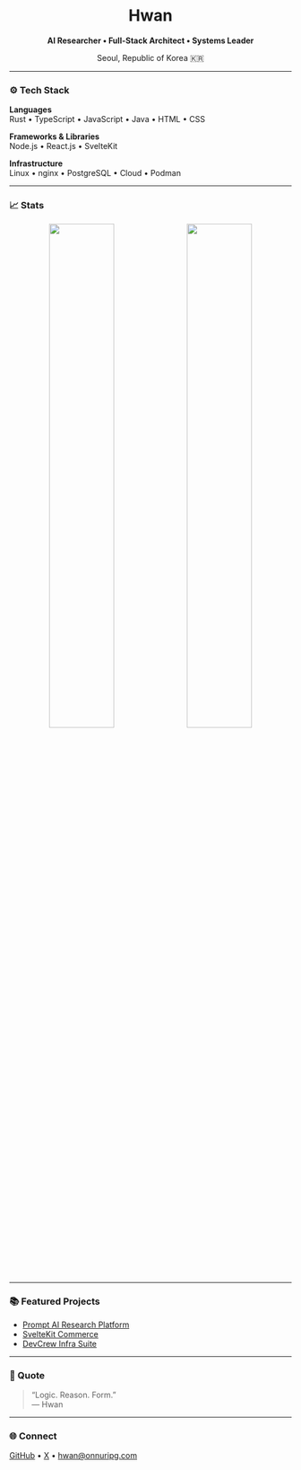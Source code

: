 <h1 align="center">Hwan</h1>
<p align="center"><b>AI Researcher • Full-Stack Architect • Systems Leader</b></p>
<p align="center">Seoul, Republic of Korea 🇰🇷</p>

---

### ⚙️ Tech Stack
**Languages**  
Rust • TypeScript • JavaScript • Java • HTML • CSS  

**Frameworks & Libraries**  
Node.js • React.js • SvelteKit  

**Infrastructure**  
Linux • nginx • PostgreSQL • Cloud • Podman  

---

### 📈 Stats
<p align="center">
  <img src="https://github-readme-stats.vercel.app/api?username=667700996&show_icons=true&theme=dark&hide_border=true" width="48%">
  <img src="https://github-readme-streak-stats.herokuapp.com/?user=667700996&theme=dark&hide_border=true" width="48%">
</p>

---

### 📚 Featured Projects
- [Prompt AI Research Platform](https://github.com/667700996/prompt-ai)
- [SvelteKit Commerce](https://github.com/667700996/sveltekit-commerce)
- [DevCrew Infra Suite](https://github.com/667700996/devcrew-infra)

---

### 🧠 Quote
> “Logic. Reason. Form.”  
> — Hwan

---

### 🌐 Connect
[GitHub](https://github.com/667700996) • [X](https://x.com/H_667700996) • hwan@onnuripg.com
